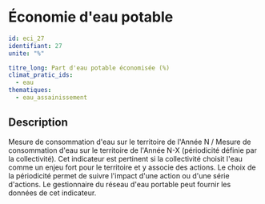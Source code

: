 # Économie d'eau potable
```yaml
id: eci_27
identifiant: 27
unite: "%"

titre_long: Part d'eau potable économisée (%)
climat_pratic_ids:
  - eau
thematiques:
  - eau_assainissement
```
## Description
Mesure de consommation d'eau sur le territoire de l'Année N / Mesure de consommation d'eau sur le territoire de l'Année N-X (périodicité définie par la collectivité).
Cet indicateur est pertinent si la collectivité choisit l'eau comme un enjeu fort pour le territoire et y associe des actions. Le choix de la périodicité permet de suivre l'impact d'une action ou d'une série d'actions.
Le gestionnaire du réseau d'eau portable peut fournir les données de cet indicateur.
